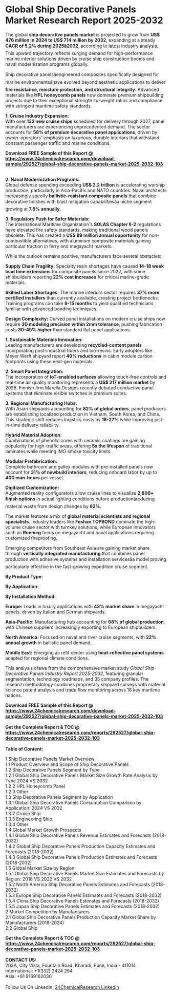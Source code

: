 <h1>Global Ship Decorative Panels Market Research Report 2025-2032</h1><p>The global <strong>ship decorative panels market</strong> is projected to grow from <strong>US$ 476 million in 2024 to US$ 714 million by 2032</strong>, expanding at a steady <strong>CAGR of 5.2% during 2025â2032</strong>, according to latest industry analysis. This upward trajectory reflects surging demand for high-performance marine interior solutions driven by cruise ship construction booms and naval modernization programs globally.</p><p>Ship decorative panelsâengineered composites specifically designed for marine environmentsâhave evolved beyond aesthetic applications to deliver <strong>fire resistance, moisture protection, and structural integrity</strong>. Advanced materials like <strong>HPL honeycomb panels</strong> now dominate premium shipbuilding projects due to their exceptional strength-to-weight ratios and compliance with stringent maritime safety standards.</p><p><strong>1. Cruise Industry Expansion:</strong><br>
With over <strong>132 new cruise ships</strong> scheduled for delivery through 2027, panel manufacturers are experiencing unprecedented demand. The sector accounts for <strong>58% of premium decorative panel applications</strong>, driven by owner-operators' emphasis on luxurious, durable interiors that withstand constant passenger traffic and marine conditions.</p><div><b>Download FREE Sample of this Report @ 
            <a href="https://www.24chemicalresearch.com/download-sample/292527/global-ship-decorative-panels-market-2025-2032-103">
            https://www.24chemicalresearch.com/download-sample/292527/global-ship-decorative-panels-market-2025-2032-103</a></b></div><br><p><strong>2. Naval Modernization Programs:</strong><br>
Global defense spending exceeding <strong>US$ 2.2 trillion</strong> is accelerating warship production, particularly in Asia-Pacific and NATO countries. Naval architects increasingly specify <strong>ballistic-resistant composite panels</strong> that combine decorative finishes with blast mitigation capabilitiesâa niche segment growing at <strong>7.8% annually</strong>.</p><p><strong>3. Regulatory Push for Safer Materials:</strong><br>
The International Maritime Organization's <strong>SOLAS Chapter II-2</strong> regulations have elevated fire safety standards, making traditional wood panels obsolete. This has created a <strong>US$ 89 million annual opportunity</strong> for non-combustible alternatives, with aluminum composite materials gaining particular traction in ferry and megayacht markets.</p><p>While the outlook remains positive, manufacturers face several obstacles:</p><p><strong>Supply Chain Fragility:</strong> Specialty resin shortages have caused <strong>14-18 week lead time extensions</strong> for composite panels since 2022, with some shipbuilders reporting <strong>22% cost increases</strong> for critical marine-grade materials.</p><p><strong>Skilled Labor Shortages:</strong> The marine interiors sector requires <strong>37% more certified installers</strong> than currently available, creating project bottlenecks. Training programs can take <strong>9-15 months</strong> to yield qualified technicians familiar with advanced bonding techniques.</p><p><strong>Design Complexity:</strong> Curved panel installations on modern cruise ships now require <strong>3D modeling precision within 2mm tolerance</strong>, pushing fabrication costs <strong>30-45% higher</strong> than standard flat panel applications.</p><p><strong>1. Sustainable Materials Innovation:</strong><br>
Leading manufacturers are developing <strong>recycled-content panels</strong> incorporating post-industrial fibers and bio-resins. Early adopters like Meyer Werft shipyard report <strong>40% reductions</strong> in cabin module carbon footprints using these next-gen materials.</p><p><strong>2. Smart Panel Integration:</strong><br>
The incorporation of <strong>IoT-enabled surfaces</strong> allowing touch-free controls and real-time air quality monitoring represents a <strong>US$ 217 million market</strong> by 2028. Finnish firm Marella Designs recently debuted conductive panel systems that eliminate visible switches in premium suites.</p><p><strong>3. Regional Manufacturing Hubs:</strong><br>
With Asian shipyards accounting for <strong>82% of global orders</strong>, panel producers are establishing localized production in Vietnam, South Korea, and China. This strategic shift reduces logistics costs by <strong>18-27%</strong> while improving just-in-time delivery reliability.</p><p><strong>Hybrid Material Adoption:</strong><br>
	Combinations of phenolic cores with ceramic coatings are gaining popularity for high-traffic areas, offering <strong>5x the lifespan</strong> of traditional laminates while meeting IMO smoke toxicity limits.</p><p><strong>Modular Prefabrication:</strong><br>
	Complete bathroom and galley modules with pre-installed panels now account for <strong>31% of newbuild interiors</strong>, reducing onboard labor by up to <strong>400 man-hours</strong> per vessel.</p><p><strong>Digitized Customization:</strong><br>
	Augmented reality configurators allow cruise lines to visualize <strong>2,800+ finish options</strong> in actual lighting conditions before productionâreducing material waste from design changes by <strong>62%</strong>.</p><p>The market features a mix of <strong>global material scientists and regional specialists</strong>. Industry leaders like <strong>Foshan TOPBOND</strong> dominate the high-volume cruise sector with turnkey solutions, while European innovators such as <strong>Roemeg</strong> focus on megayacht and naval applications requiring customized fireproofing.</p><p>Emerging competitors from Southeast Asia are gaining market share through <strong>vertically integrated manufacturing</strong> that combines panel production with adhesive systems and installation servicesâa model proving particularly effective in the fast-growing expedition cruise segment.</p><p><strong>By Product Type:</strong></p><p><strong>By Application:</strong></p><p><strong>By Installation Method:</strong></p><p><strong>Europe:</strong> Leads in luxury applications with <strong>43% market share</strong> in megayacht panels, driven by Italian and German shipyards.</p><p><strong>Asia-Pacific:</strong> Manufacturing hub accounting for <strong>68% of global production</strong>, with Chinese suppliers increasingly exporting to European shipbuilders.</p><p><strong>North America:</strong> Focused on naval and river cruise segments, with <strong>22% annual growth</strong> in ballistic panel demand.</p><p><strong>Middle East:</strong> Emerging as refit center using <strong>heat-reflective panel systems</strong> adapted for regional climate conditions.</p><p>This analysis draws from the comprehensive market study <em>Global Ship Decorative Panels Industry Report 2025-2032</em>, featuring granular segmentation, technology roadmaps, and 35 company profiles. The research methodology combines proprietary shipyard surveys with material science patent analysis and trade flow monitoring across 18 key maritime nations.</p><div><b>Download FREE Sample of this Report @ 
            <a href="https://www.24chemicalresearch.com/download-sample/292527/global-ship-decorative-panels-market-2025-2032-103">
            https://www.24chemicalresearch.com/download-sample/292527/global-ship-decorative-panels-market-2025-2032-103</a></b></div><br><div><b>Get the Complete Report & TOC @ 
            <a href="https://www.24chemicalresearch.com/reports/292527/global-ship-decorative-panels-market-2025-2032-103">
            https://www.24chemicalresearch.com/reports/292527/global-ship-decorative-panels-market-2025-2032-103</a></b></div><br>
            <b>Table of Content:</b><p>1 Ship Decorative Panels Market Overview<br />
    1.1 Product Overview and Scope of Ship Decorative Panels<br />
    1.2 Ship Decorative Panels Segment by Type<br />
        1.2.1 Global Ship Decorative Panels Market Size Growth Rate Analysis by Type 2024 VS 2032<br />
        1.2.2 HPL Honeycomb Panel<br />
        1.2.3 Other<br />
    1.3 Ship Decorative Panels Segment by Application<br />
        1.3.1 Global Ship Decorative Panels Consumption Comparison by Application: 2024 VS 2032<br />
        1.3.2 Cruise Ship<br />
        1.3.3 Engineering Ship<br />
        1.3.4 Other<br />
    1.4 Global Market Growth Prospects<br />
        1.4.1 Global Ship Decorative Panels Revenue Estimates and Forecasts (2018-2032)<br />
        1.4.2 Global Ship Decorative Panels Production Capacity Estimates and Forecasts (2018-2032)<br />
        1.4.3 Global Ship Decorative Panels Production Estimates and Forecasts (2018-2032)<br />
    1.5 Global Market Size by Region<br />
        1.5.1 Global Ship Decorative Panels Market Size Estimates and Forecasts by Region: 2018 VS 2022 VS 2032<br />
        1.5.2 North America Ship Decorative Panels Estimates and Forecasts (2018-2032)<br />
        1.5.3 Europe Ship Decorative Panels Estimates and Forecasts (2018-2032)<br />
        1.5.4 China Ship Decorative Panels Estimates and Forecasts (2018-2032)<br />
        1.5.5 Japan Ship Decorative Panels Estimates and Forecasts (2018-2032)<br />
2 Market Competition by Manufacturers<br />
    2.1 Global Ship Decorative Panels Production Capacity Market Share by Manufacturers (2018-2024)<br />
    2.2 Global Ship</p><div><b>Get the Complete Report & TOC @ 
            <a href="https://www.24chemicalresearch.com/reports/292527/global-ship-decorative-panels-market-2025-2032-103">
            https://www.24chemicalresearch.com/reports/292527/global-ship-decorative-panels-market-2025-2032-103</a></b></div><br><b>CONTACT US:</b><br>
            203A, City Vista, Fountain Road, Kharadi, Pune, India - 411014<br>
            International: +1(332) 2424 294<br>
            Asia: +91 9169162030 <br><br>
            Follow Us On LinkedIn: <a href="https://www.linkedin.com/company/24chemicalresearch/">24ChemicalResearch LinkedIn</a>